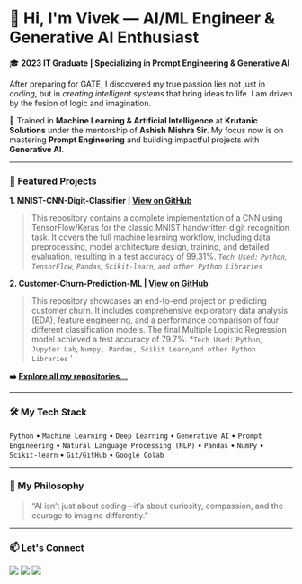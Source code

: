 # 👋 Hi, I'm Vivek — AI/ML Engineer & Generative AI Enthusiast

🎓 **2023 IT Graduate | Specializing in Prompt Engineering & Generative AI**

After preparing for GATE, I discovered my true passion lies not just in *coding*, but in *creating intelligent systems* that bring ideas to life. I am driven by the fusion of logic and imagination.

💼 Trained in **Machine Learning & Artificial Intelligence** at **Krutanic Solutions** under the mentorship of **Ashish Mishra Sir**. My focus now is on mastering **Prompt Engineering** and building impactful projects with **Generative AI**.

---

### 🌟 Featured Projects

**1. MNIST-CNN-Digit-Classifier | [View on GitHub]([link-to-your-repo](https://github.com/thevivekai/MNIST-CNN-Digit-Classifier))**
> This repository contains a complete implementation of a CNN using TensorFlow/Keras for the classic MNIST handwritten digit recognition task. It covers the full machine learning workflow, including data preprocessing, model architecture design, training, and detailed evaluation, resulting in a test accuracy of 99.31%.
> *`Tech Used:` `Python`, `TensorFlow`, `Pandas`, `Scikit-learn`, `and other Python Libraries`*

**2. Customer-Churn-Prediction-ML | [View on GitHub]([link-to-your-repo](https://github.com/thevivekai/Customer-Churn-Prediction-ML))**
> This repository showcases an end-to-end project on predicting customer churn. It includes comprehensive exploratory data analysis (EDA), feature engineering, and a performance comparison of four different classification models. The final Multiple Logistic Regression model achieved a test accuracy of 79.7%.
> *`Tech Used:` `Python`, `Jupyter Lab`, `Numpy, Pandas, Scikit Learn`,`and other Python Libraries` '

**➡️ [Explore all my repositories...](https://github.com/thevivekai?tab=repositories)**

---

### 🛠️ My Tech Stack

`Python` • `Machine Learning` • `Deep Learning` • `Generative AI` • `Prompt Engineering` • `Natural Language Processing (NLP)` • `Pandas` • `NumPy` • `Scikit-learn` • `Git/GitHub` • `Google Colab`

---

### 🌱 My Philosophy

> “AI isn’t just about coding—it’s about curiosity, compassion, and the courage to imagine differently.”

---

### 📫 Let's Connect

[<img src="https://img.shields.io/badge/linkedin-%230077B5.svg?&style=for-the-badge&logo=linkedin&logoColor=white" />](https://www.linkedin.com/in/thevivekai/)
[<img src="https://img.shields.io/badge/github-%23181717.svg?&style=for-the-badge&logo=github&logoColor=white" />](https://github.com/thevivekai)
[<img src="https://img.shields.io/badge/gmail-%23D14836.svg?&style=for-the-badge&logo=gmail&logoColor=white" />](mailto:thevivekai@gmail.com)
